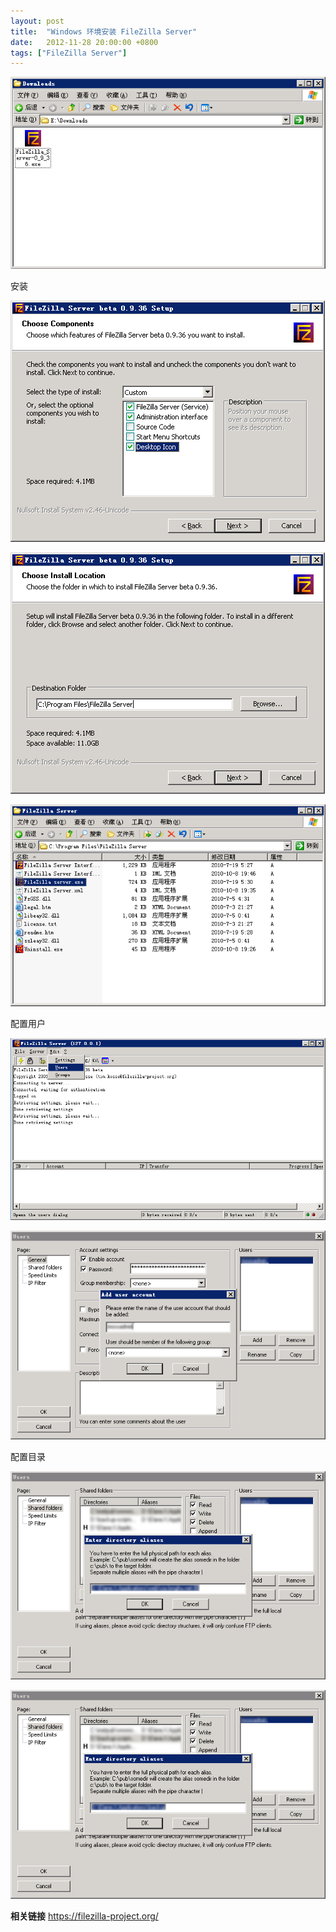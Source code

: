```yaml
---
layout: post
title:  "Windows 环境安装 FileZilla Server"
date:   2012-11-28 20:00:00 +0800
tags: ["FileZilla Server"]
---
```


![image-a](/images/2012-11-28-filezilla-server-install-windows/A.png)

安装

![image-b](/images/2012-11-28-filezilla-server-install-windows/B.png)

![image-c](/images/2012-11-28-filezilla-server-install-windows/C.png)

![image-d](/images/2012-11-28-filezilla-server-install-windows/D.png)

配置用户

![image-e](/images/2012-11-28-filezilla-server-install-windows/E.png)

![image-f](/images/2012-11-28-filezilla-server-install-windows/F.png)

配置目录

![image-g](/images/2012-11-28-filezilla-server-install-windows/G.png)

![image-h](/images/2012-11-28-filezilla-server-install-windows/H.png)

**相关链接**
https://filezilla-project.org/